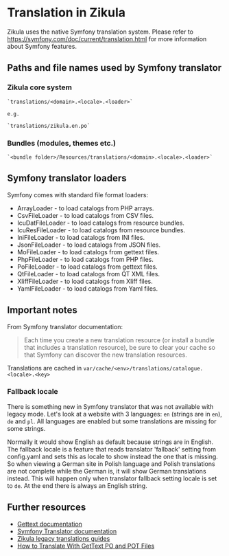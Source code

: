 # Translation in Zikula

Zikula uses the native Symfony translation system. Please refer to https://symfony.com/doc/current/translation.html for more information about Symfony features.

## Paths and file names used by Symfony translator

### Zikula core system

    `translations/<domain>.<locale>.<loader>`

    e.g.

    `translations/zikula.en.po`

### Bundles (modules, themes etc.)

    `<bundle folder>/Resources/translations/<domain>.<locale>.<loader>`

## Symfony translator loaders

Symfony comes with standard file format loaders:

- ArrayLoader - to load catalogs from PHP arrays.
- CsvFileLoader - to load catalogs from CSV files.
- IcuDatFileLoader - to load catalogs from resource bundles.
- IcuResFileLoader - to load catalogs from resource bundles.
- IniFileLoader - to load catalogs from INI files.
- JsonFileLoader - to load catalogs from JSON files.
- MoFileLoader - to load catalogs from gettext files.
- PhpFileLoader - to load catalogs from PHP files.
- PoFileLoader - to load catalogs from gettext files.
- QtFileLoader - to load catalogs from QT XML files.
- XliffFileLoader - to load catalogs from Xliff files.
- YamlFileLoader - to load catalogs from Yaml files.

## Important notes

From Symfony translator documentation:

> Each time you create a new translation resource (or install a bundle that includes a translation resource), be sure to
clear your cache so that Symfony can discover the new translation resources.

Translations are cached in `var/cache/<env>/translations/catalogue.<locale>.<key>`

### Fallback locale

There is something new in Symfony translator that was not available with legacy mode.
Let's look at a website with 3 languages: `en` (strings are in `en`), `de` and `pl`.
All languages are enabled but some translations are missing for some strings.

Normally it would show English as default because strings are in English.
The fallback locale is a feature that reads translator 'fallback' setting from config.yaml
and sets this as locale to show instead the one that is missing.
So when viewing a German site in Polish language and Polish translations are not complete
while the German is, it will show German translations instead. This will happen only
when translator fallback setting locale is set to `de`. At the end there is always an English string.

## Further resources

- [Gettext documentation](https://www.gnu.org/software/gettext/manual/gettext.html#I18n_002c-L10n_002c-and-Such)
- [Symfony Translator documentation](https://symfony.com/doc/current/translation.html)
- [Zikula legacy translations guides](https://github.com/zikula/zikula-docs/tree/master/guides/translation)
- [How to Translate With GetText PO and POT Files](https://www.icanlocalize.com/site/tutorials/how-to-translate-with-gettext-po-and-pot-files/)
